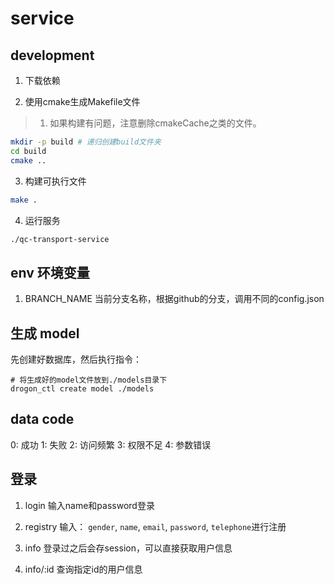 # service

## development

1. 下载依赖

2. 使用cmake生成Makefile文件

> 1. 如果构建有问题，注意删除cmakeCache之类的文件。

```bash
mkdir -p build # 递归创建build文件夹
cd build
cmake ..
```

3. 构建可执行文件
```bash
make .
```

4. 运行服务
```bash
./qc-transport-service
```

## env 环境变量

1. BRANCH_NAME
当前分支名称，根据github的分支，调用不同的config.json

## 生成 model
先创建好数据库，然后执行指令：

```shell
# 将生成好的model文件放到./models目录下
drogon_ctl create model ./models
```


## data code
0: 成功
1: 失败
2: 访问频繁
3: 权限不足
4: 参数错误

## 登录
1. login
输入name和password登录

2. registry
输入： `gender`, `name`, `email`, `password`, `telephone`进行注册

3. info
登录过之后会存session，可以直接获取用户信息

4. info/:id
查询指定id的用户信息
